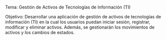 
Tema: Gestión de Activos de Tecnologías de Información (TI)

Objetivo: Desarrollar una aplicación de gestión de activos de tecnologías de información (TI) en la cual los usuarios puedan iniciar sesión, registrar, modificar y eliminar activos. Además, se gestionarán los movimientos de activos y los cambios de estados.